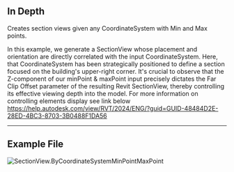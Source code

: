 ## In Depth
Creates section views given any CoordinateSystem with Min and Max points.

In this example, we generate a SectionView whose placement and orientation are directly correlated with the input CoordinateSystem. Here, that CoordinateSystem has been strategically positioned to define a section focused on the building's upper-right corner. It's crucial to observe that the Z-component of our minPoint & maxPoint input precisely dictates the Far Clip Offset parameter of the resulting Revit SectionView, thereby controlling its effective viewing depth into the model.
For more information on controlling elements display see link below
https://help.autodesk.com/view/RVT/2024/ENG/?guid=GUID-48484D2E-28ED-4BC3-8703-3B0488F1DA56
___
## Example File

![SectionView.ByCoordinateSystemMinPointMaxPoint](./Revit.Elements.Views.SectionView.ByCoordinateSystemMinPointMaxPoint_img.jpg)
